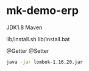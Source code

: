 # mk-demo-erp

JDK1.8
Maven

lib/install.sh
lib/install.bat

@Getter @Setter
```sh
java -jar lombok-1.16.20.jar   
```